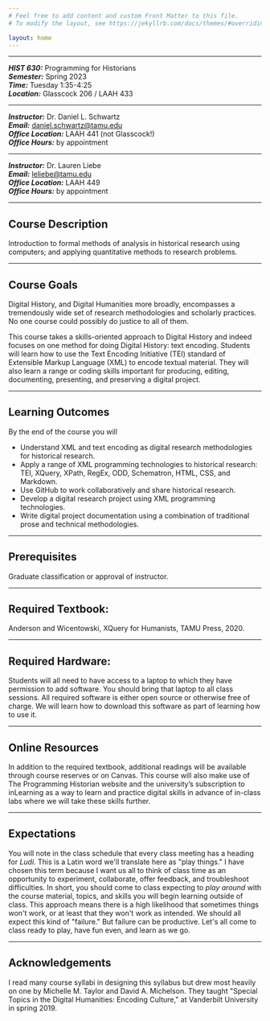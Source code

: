 ```yaml
---
# Feel free to add content and custom Front Matter to this file.
# To modify the layout, see https://jekyllrb.com/docs/themes/#overriding-theme-defaults

layout: home
---
```




_____
***HIST 630:*** Programming for Historians  
***Semester:*** Spring 2023    
***Time:*** Tuesday 1:35-4:25  
***Location:*** Glasscock 206 / LAAH 433

_______

***Instructor:*** Dr. Daniel L. Schwartz  
***Email:*** <daniel.schwartz@tamu.edu>  
***Office Location:*** LAAH 441 (not Glasscock!)  
***Office Hours:*** by appointment

_______

***Instructor:*** Dr. Lauren Liebe  
***Email:*** <leliebe@tamu.edu>  
***Office Location:*** LAAH 449   
***Office Hours:*** by appointment

_____
## Course Description
Introduction to formal methods of analysis in historical research
using computers; and applying quantitative methods to research problems.  

_____
## Course Goals
Digital History, and Digital Humanities more broadly, encompasses a tremendously 
wide set of research methodologies and scholarly practices. No one course could 
possibly do justice to all of them. 

This course takes a skills-oriented approach to Digital History and indeed focuses 
on one method for doing Digital History: text encoding. Students will learn how to 
use the Text Encoding Initiative (TEI) standard of Extensible Markup Language (XML) 
to encode textual material. They will also learn a range or coding skills important 
for producing, editing, documenting, presenting, and preserving a digital project.

_____
## Learning Outcomes
By the end of the course you will  
- Understand XML and text encoding as digital research methodologies for historical research.
- Apply a range of XML programming technologies to historical research: TEI, XQuery, XPath, RegEx, ODD, Schematron, HTML, CSS, and Markdown.
- Use GitHub to work collaboratively and share historical research.
- Develop a digital research project using XML programming technologies.
- Write digital project documentation using a combination of traditional prose and technical methodologies.


_____
## Prerequisites
Graduate classification or approval of instructor.

_____
## Required Textbook:
Anderson and Wicentowski, XQuery for Humanists, TAMU Press, 2020.

_____
## Required Hardware:
Students will all need to have access to a laptop to which they have permission to add software. 
You should bring that laptop to all class sessions. All required software is either open source or
otherwise free of charge. We will learn how to download this software as part of learning how to use it.

_____
## Online Resources
In addition to the required textbook, additional readings will be available through 
course reserves or on Canvas. This course will also make use of The Programming Historian 
website and the university’s subscription to inLearning as a way to learn and practice 
digital skills in advance of in-class labs where we will take these skills further.

_____
## Expectations
You will note in the class schedule that every class meeting has a heading for
_Ludi_. This is a Latin word we'll translate here as "play things." I have
chosen this term because I want us all to think of class time as an opportunity
to experiment, collaborate, offer feedback, and troubleshoot difficulties. In short,
you should come to class expecting to _play around_ with the course material, topics,
and skills you will begin learning outside of class. This approach means there is a high
likelihood that sometimes things won't work, or at least that they won't work as intended.
We should all expect this kind of "failure." But failure can be productive. Let's
all come to class ready to play, have fun even, and learn as we go.

_____
## Acknowledgements
I read many course syllabi in designing this syllabus but drew most heavily on one by Michelle 
M. Taylor and David A. Michelson. They taught "Special Topics in the Digital Humanities:
Encoding Culture," at Vanderbilt University in spring 2019. 
